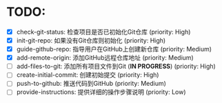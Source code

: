 # TODO:

- [x] check-git-status: 检查项目是否已初始化Git仓库 (priority: High)
- [x] init-git-repo: 如果没有Git仓库则初始化 (priority: High)
- [x] guide-github-repo: 指导用户在GitHub上创建新仓库 (priority: Medium)
- [x] add-remote-origin: 添加GitHub远程仓库地址 (priority: Medium)
- [ ] add-files-to-git: 添加所有项目文件到Git (**IN PROGRESS**) (priority: High)
- [ ] create-initial-commit: 创建初始提交 (priority: High)
- [ ] push-to-github: 推送代码到GitHub (priority: Medium)
- [ ] provide-instructions: 提供详细的操作步骤说明 (priority: Low)
